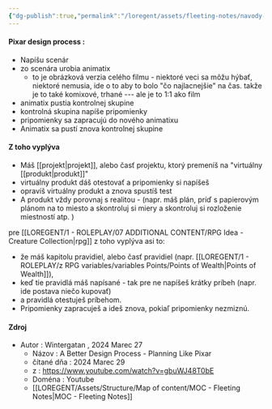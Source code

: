```yaml
---
{"dg-publish":true,"permalink":"/loregent/assets/fleeting-notes/navody-pre-pribehy/pixar-design-process/"}
---
```


#### Pixar design process : 
- Napíšu scenár
- zo scenára urobia animatix
	- to je obrázková verzia celého filmu - niektoré veci sa môžu hýbať, niektoré nemusia, ide o to aby to bolo "čo najlacnejšie" na čas. takže je to také komixové, trhané --- ale je to 1:1 ako film
- animatix pustia kontrolnej skupine
- kontrolná skupina napíše pripomienky
- pripomienky sa zapracujú do nového animatixu 
- Animatix sa pustí znova kontrolnej skupine

#### Z toho vyplýva
- Máš [[projekt\|projekt]], alebo časť projektu, ktorý premeníš na "virtuálny [[produkt\|produkt]]"
- virtuálny produkt dáš otestovať a pripomienky si napíšeš
- opravíš virtuálny produkt a znova spustíš test
- A produkt vždy porovnaj s realitou - (napr. máš plán, príď s papierovým plánom na to miesto a skontroluj si miery a skontroluj si rozloženie miestností atp. )

pre [[LOREGENT/1 - ROLEPLAY/07 ADDITIONAL CONTENT/RPG Idea - Creature Collection\|rpg]] z toho vyplýva asi to:
- že máš kapitolu pravidiel, alebo časť pravidiel (napr. [[LOREGENT/1 - ROLEPLAY/z RPG variables/variables Points/Points of Wealth\|Points of Wealth]]), 
- keď tie pravidlá máš napísané - tak pre ne napíšeš krátky príbeh (napr. ide postava niečo kupovať) 
- a pravidlá otestuješ príbehom. 
- Pripomienky zapracuješ a ideš znova, pokiaľ pripomienky nezmiznú. 

<!--- ---------------------------------------------------------------------  -->

#### Zdroj
- Autor : Wintergatan ,  2024 Marec 27
	- Názov : A Better Design Process - Planning Like Pixar
	- čítané dňa : 2024 Marec 29
	- z : https://www.youtube.com/watch?v=gbuWJ48T0bE
	- Doména : Youtube
	- [[LOREGENT/Assets/Structure/Map of content/MOC - Fleeting Notes\|MOC - Fleeting Notes]]